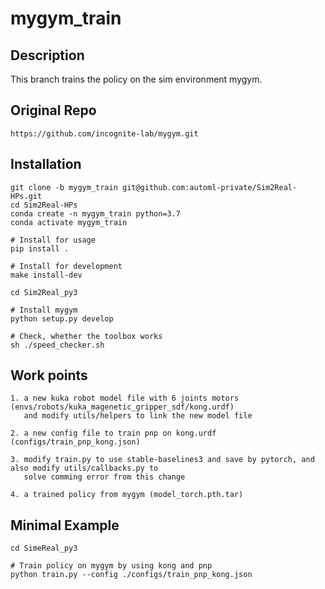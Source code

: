 # mygym_train


## Description
This branch trains the policy on the sim environment mygym.


## Original Repo
```
https://github.com/incognite-lab/mygym.git
```


## Installation
```
git clone -b mygym_train git@github.com:automl-private/Sim2Real-HPs.git
cd Sim2Real-HPs
conda create -n mygym_train python=3.7
conda activate mygym_train

# Install for usage
pip install .

# Install for development
make install-dev

cd Sim2Real_py3

# Install mygym
python setup.py develop

# Check, whether the toolbox works
sh ./speed_checker.sh
```


## Work points
```
1. a new kuka robot model file with 6 joints motors (envs/robots/kuka_magenetic_gripper_sdf/kong.urdf)
   and modify utils/helpers to link the new model file

2. a new config file to train pnp on kong.urdf (configs/train_pnp_kong.json)

3. modify train.py to use stable-baselines3 and save by pytorch, and also modify utils/callbacks.py to 
   solve comming error from this change

4. a trained policy from mygym (model_torch.pth.tar)
```


## Minimal Example
```
cd SimeReal_py3

# Train policy on mygym by using kong and pnp
python train.py --config ./configs/train_pnp_kong.json
```
